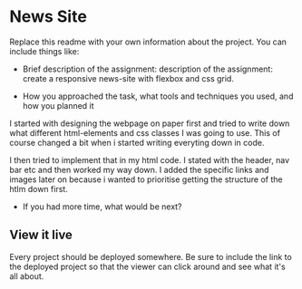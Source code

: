 # News Site

Replace this readme with your own information about the project. You can include things like:

- Brief description of the assignment:
description of the assignment: create a responsive news-site with flexbox and css grid.

- How you approached the task, what tools and techniques you used, and how you planned it

I started with designing the webpage on paper first and tried to write down what different html-elements and css classes I was going to use. This of course changed a bit when i started writing everyting down in code. 

I then tried to implement that in my html code. I stated with the header, nav bar etc and then worked my way down. I added the specific links and images later on because i wanted to prioritise getting the structure of the htlm down first. 

- If you had more time, what would be next?

## View it live
Every project should be deployed somewhere. Be sure to include the link to the deployed project so that the viewer can click around and see what it's all about.
